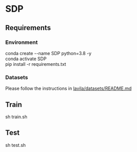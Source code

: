 # SDP
## Requirements  
### Environment
conda create --name SDP python=3.8 -y  
conda activate SDP  
pip install -r requirements.txt  
### Datasets  
Please follow the instructions in <a href="https://github.com/facebookresearch/LaViLa/blob/main/datasets/README.md" target="_blank">lavila/datasets/README.md</a>  
## Train  
sh train.sh  
## Test  
sh test.sh

